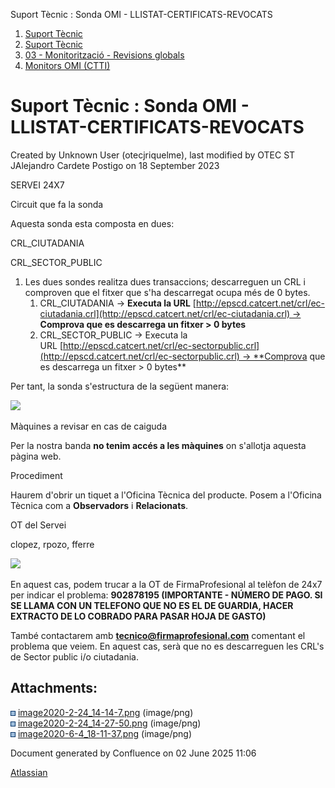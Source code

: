Suport Tècnic : Sonda OMI - LLISTAT-CERTIFICATS-REVOCATS  

1.  [Suport Tècnic](index.html)
2.  [Suport Tècnic](13893782.html)
3.  [03 - Monitorització - Revisions globals](26313327.html)
4.  [Monitors OMI (CTTI)](26313608.html)

Suport Tècnic : Sonda OMI - LLISTAT-CERTIFICATS-REVOCATS
========================================================

Created by Unknown User (otecjriquelme), last modified by OTEC ST JAlejandro Cardete Postigo on 18 September 2023

SERVEI 24X7

Circuit que fa la sonda

Aquesta sonda esta composta en dues: 

CRL\_CIUTADANIA

CRL\_SECTOR\_PUBLIC

  

1.  Les dues sondes realitza dues transaccions; descarreguen un CRL i comproven que el fitxer que s'ha descarregat ocupa més de 0 bytes.   
    1.  CRL\_CIUTADANIA → **Executa la URL** [http://epscd.catcert.net/crl/ec-ciutadania.crl](http://epscd.catcert.net/crl/ec-ciutadania.crl) → **Comprova que es descarrega un fitxer > 0 bytes**
    2.  CRL\_SECTOR\_PUBLIC → Executa la URL [http://epscd.catcert.net/crl/ec-sectorpublic.crl](http://epscd.catcert.net/crl/ec-sectorpublic.crl) → **Comprova que es descarrega un fitxer > 0 bytes**

Per tant, la sonda s'estructura de la següent manera: 

![](attachments/34505306/40763483.png)

Màquines a revisar en cas de caiguda

Per la nostra banda **no tenim accés a les màquines** on s'allotja aquesta pàgina web.

Procediment

Haurem d'obrir un tiquet a l'Oficina Tècnica del producte. Posem a l'Oficina Tècnica com a **Observadors** i **Relacionats**.

OT del Servei

clopez, rpozo, fferre

![](attachments/34505306/34505319.png)

  

  

En aquest cas, podem trucar a la OT de FirmaProfesional al telèfon de 24x7 per indicar el problema: **902878195 (IMPORTANTE - NÚMERO DE PAGO. SI SE LLAMA CON UN TELEFONO QUE NO ES EL DE GUARDIA, HACER EXTRACTO DE LO COBRADO PARA PASAR HOJA DE GASTO)**

També contactarem amb **[tecnico@firmaprofesional.com](mailto:tecnico@firmaprofesional.com)** comentant el problema que veiem. En aquest cas, serà que no es descarreguen les CRL's de Sector public i/o ciutadania. 

Attachments:
------------

![](images/icons/bullet_blue.gif) [image2020-2-24\_14-14-7.png](attachments/34505306/34505311.png) (image/png)  
![](images/icons/bullet_blue.gif) [image2020-2-24\_14-27-50.png](attachments/34505306/34505319.png) (image/png)  
![](images/icons/bullet_blue.gif) [image2020-6-4\_18-11-37.png](attachments/34505306/40763483.png) (image/png)  

Document generated by Confluence on 02 June 2025 11:06

[Atlassian](http://www.atlassian.com/)